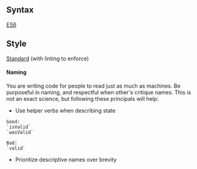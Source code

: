 
## Syntax
[ES6](https://github.com/lukehoban/es6features)

## Style

[Standard](https://standardjs.com/) (with linting to enforce)

#### Naming

You are writing code for people to read just as much as machines. Be purposeful in naming, and respectful when other's critique names. This is not an exact science, but following these principals will help:

- Use helper verbs when describing state
```
Good:
`isValid`
`wasValid`

Bad:
`valid`
```
- Prioritize descriptive names over brevity

